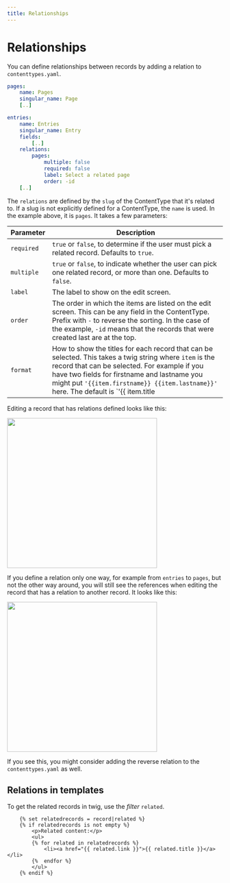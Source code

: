 ```yaml
---
title: Relationships
---
```

Relationships
=============

You can define relationships between records by adding a relation to
`contenttypes.yaml`.

```yaml
pages:
    name: Pages
    singular_name: Page
    [..]

entries:
    name: Entries
    singular_name: Entry
    fields:
        [..]
    relations:
        pages:
            multiple: false
            required: false
            label: Select a related page
            order: -id
    [..]
```

The `relations` are defined by the `slug` of the ContentType that it's related to. If a slug is not explicitly defined for a ContentType, the `name` is used. In the example above, it is `pages`. It takes a few parameters:

| Parameter  | Description |
|------------|-------------|
| `required` | `true` or `false`, to determine if the user must pick a related record. Defaults to `true`. |
| `multiple` | `true` or `false`, to indicate whether the user can pick one related record, or more than one.  Defaults to `false`. |
| `label` | The label to show on the edit screen. |
| `order` | The order in which the items are listed on the edit screen. This can be any field in the ContentType. Prefix with `-` to reverse the sorting. In the case of the example, `-id` means that the records that were created last are at the top.
| `format` | How to show the titles for each record that can be selected. This takes a twig string where `item` is the record that can be selected.  For example if you have two fields for firstname and lastname you might put `'{{item.firstname}} {{item.lastname}}'` here. The default is `'{{ item.title|escape }} (№ {{ item.id }})'` |

Editing a record that has relations defined looks like this:

<a href="/files/relations1.png" class="popup"><img src="/files/relations1.png" width="350"></a>

If you define a relation only one way, for example from `entries` to `pages`,
but not the other way around, you will still see the references when editing the
record that has a relation to another record. It looks like this:

<a href="/files/relations2.png" class="popup"><img src="/files/relations2.png" width="350"></a>

If you see this, you might consider adding the reverse relation to the
`contenttypes.yaml` as well.

Relations in templates
----------------------
To get the related records in twig, use the _filter_ `related`.

```
    {% set relatedrecords = record|related %}
    {% if relatedrecords is not empty %}
        <p>Related content:</p>
        <ul>
        {% for related in relatedrecords %}
            <li><a href="{{ related.link }}">{{ related.title }}</a></li>
        {%  endfor %}
        </ul>
    {% endif %}
```
